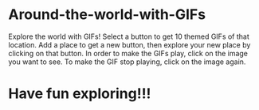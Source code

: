 # Around-the-world-with-GIFs


Explore the world with GIFs!
Select a button to get 10 themed GIFs of that location.
Add a place to get a new button, then explore your new place by clicking on that button. 
In order to make the GIFs play, click on the image you want to see.
To make the GIF stop playing, click on the image again. 

# Have fun exploring!!!
